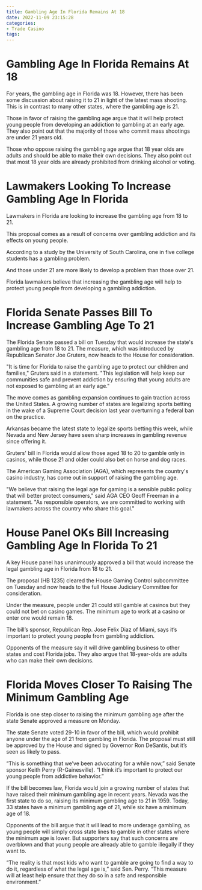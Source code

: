 ```yaml
---
title: Gambling Age In Florida Remains At 18
date: 2022-11-09 23:15:28
categories:
- Trade Casino
tags:
---
```



#  Gambling Age In Florida Remains At 18

For years, the gambling age in Florida was 18. However, there has been some discussion about raising it to 21 in light of the latest mass shooting. This is in contrast to many other states, where the gambling age is 21.

Those in favor of raising the gambling age argue that it will help protect young people from developing an addiction to gambling at an early age. They also point out that the majority of those who commit mass shootings are under 21 years old.

Those who oppose raising the gambling age argue that 18 year olds are adults and should be able to make their own decisions. They also point out that most 18 year olds are already prohibited from drinking alcohol or voting.

#  Lawmakers Looking To Increase Gambling Age In Florida

Lawmakers in Florida are looking to increase the gambling age from 18 to 21.

This proposal comes as a result of concerns over gambling addiction and its effects on young people.

According to a study by the University of South Carolina, one in five college students has a gambling problem.

And those under 21 are more likely to develop a problem than those over 21.

Florida lawmakers believe that increasing the gambling age will help to protect young people from developing a gambling addiction.

#  Florida Senate Passes Bill To Increase Gambling Age To 21

The Florida Senate passed a bill on Tuesday that would increase the state's gambling age from 18 to 21. The measure, which was introduced by Republican Senator Joe Gruters, now heads to the House for consideration.

"It is time for Florida to raise the gambling age to protect our children and families," Gruters said in a statement. "This legislation will help keep our communities safe and prevent addiction by ensuring that young adults are not exposed to gambling at an early age."

The move comes as gambling expansion continues to gain traction across the United States. A growing number of states are legalizing sports betting in the wake of a Supreme Court decision last year overturning a federal ban on the practice.

Arkansas became the latest state to legalize sports betting this week, while Nevada and New Jersey have seen sharp increases in gambling revenue since offering it.

Gruters' bill in Florida would allow those aged 18 to 20 to gamble only in casinos, while those 21 and older could also bet on horse and dog races.

The American Gaming Association (AGA), which represents the country's casino industry, has come out in support of raising the gambling age.

"We believe that raising the legal age for gaming is a sensible public policy that will better protect consumers," said AGA CEO Geoff Freeman in a statement. "As responsible operators, we are committed to working with lawmakers across the country who share this goal."

#  House Panel OKs Bill Increasing Gambling Age In Florida To 21

A key House panel has unanimously approved a bill that would increase the legal gambling age in Florida from 18 to 21.

The proposal (HB 1235) cleared the House Gaming Control subcommittee on Tuesday and now heads to the full House Judiciary Committee for consideration.

Under the measure, people under 21 could still gamble at casinos but they could not bet on casino games. The minimum age to work at a casino or enter one would remain 18.

The bill’s sponsor, Republican Rep. Jose Felix Diaz of Miami, says it’s important to protect young people from gambling addiction.

Opponents of the measure say it will drive gambling business to other states and cost Florida jobs. They also argue that 18-year-olds are adults who can make their own decisions.

#  Florida Moves Closer To Raising The Minimum Gambling Age

Florida is one step closer to raising the minimum gambling age after the state Senate approved a measure on Monday.

The state Senate voted 29-10 in favor of the bill, which would prohibit anyone under the age of 21 from gambling in Florida. The proposal must still be approved by the House and signed by Governor Ron DeSantis, but it’s seen as likely to pass.

“This is something that we’ve been advocating for a while now,” said Senate sponsor Keith Perry (R-Gainesville). “I think it’s important to protect our young people from addictive behavior.”

If the bill becomes law, Florida would join a growing number of states that have raised their minimum gambling age in recent years. Nevada was the first state to do so, raising its minimum gambling age to 21 in 1959. Today, 33 states have a minimum gambling age of 21, while six have a minimum age of 18.

Opponents of the bill argue that it will lead to more underage gambling, as young people will simply cross state lines to gamble in other states where the minimum age is lower. But supporters say that such concerns are overblown and that young people are already able to gamble illegally if they want to.

“The reality is that most kids who want to gamble are going to find a way to do it, regardless of what the legal age is,” said Sen. Perry. “This measure will at least help ensure that they do so in a safe and responsible environment.”